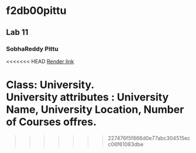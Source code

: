 # f2db00pittu

## Lab 11
### SobhaReddy Pittu

<<<<<<< HEAD
[Render link](https://f2db00pittu.onrender.com)

Class: University.<br>
University attributes : University Name, University Location, Number of Courses offres.
=======
>>>>>>> 227476f5f866d0e77abc304515ecc06f61083dbe
